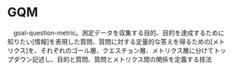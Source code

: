 # GQM
　goal-question-metric。測定データを収集する目的、目的を達成するために知りたい[情報]を表現した質問、質問に対する定量的な答えを得るための[メトリクス]を、それぞれのゴール層、クエスチョン層、メトリクス層に分けてトップダウン記述し、目的と質問、質問とメトリクス間の関係を定義する技法
